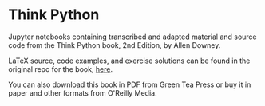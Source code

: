 # Think Python

Jupyter notebooks containing transcribed and adapted material and source code from the Think Python book, 2nd Edition, by Allen Downey.

LaTeX source, code examples, and exercise solutions can be found in the original repo for the book, [here](https://github.com/AllenDowney/ThinkPython2).

You can also download this book in PDF from Green Tea Press or buy it in paper and other formats from O'Reilly Media.
